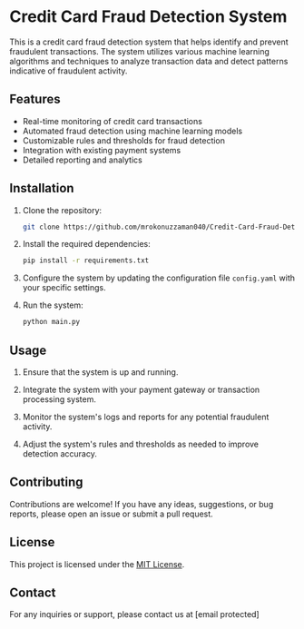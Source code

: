 # Credit Card Fraud Detection System

This is a credit card fraud detection system that helps identify and prevent fraudulent transactions. The system utilizes various machine learning algorithms and techniques to analyze transaction data and detect patterns indicative of fraudulent activity.

## Features

- Real-time monitoring of credit card transactions
- Automated fraud detection using machine learning models
- Customizable rules and thresholds for fraud detection
- Integration with existing payment systems
- Detailed reporting and analytics

## Installation

1. Clone the repository:

    ```bash
    git clone https://github.com/mrokonuzzaman040/Credit-Card-Fraud-Detection.git
    ```

2. Install the required dependencies:

    ```bash
    pip install -r requirements.txt
    ```

3. Configure the system by updating the configuration file `config.yaml` with your specific settings.

4. Run the system:

    ```bash
    python main.py
    ```

## Usage

1. Ensure that the system is up and running.

2. Integrate the system with your payment gateway or transaction processing system.

3. Monitor the system's logs and reports for any potential fraudulent activity.

4. Adjust the system's rules and thresholds as needed to improve detection accuracy.

## Contributing

Contributions are welcome! If you have any ideas, suggestions, or bug reports, please open an issue or submit a pull request.

## License

This project is licensed under the [MIT License](LICENSE).

## Contact

For any inquiries or support, please contact us at [email protected]
